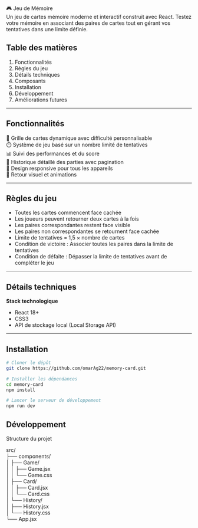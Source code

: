 🎮 Jeu de Mémoire  
Un jeu de cartes mémoire moderne et interactif construit avec React. Testez votre mémoire en associant des paires de cartes tout en gérant vos tentatives dans une limite définie.

## Table des matières

1. Fonctionnalités
2. Règles du jeu
3. Détails techniques
4. Composants
5. Installation
6. Développement
7. Améliorations futures

---

## Fonctionnalités

🎲 Grille de cartes dynamique avec difficulté personnalisable  
⏱️ Système de jeu basé sur un nombre limité de tentatives  
📊 Suivi des performances et du score  
📜 Historique détaillé des parties avec pagination  
📱 Design responsive pour tous les appareils  
🎨 Retour visuel et animations

---

## Règles du jeu

- Toutes les cartes commencent face cachée
- Les joueurs peuvent retourner deux cartes à la fois
- Les paires correspondantes restent face visible
- Les paires non correspondantes se retournent face cachée
- Limite de tentatives = 1,5 × nombre de cartes
- Condition de victoire : Associer toutes les paires dans la limite de tentatives
- Condition de défaite : Dépasser la limite de tentatives avant de compléter le jeu

---

## Détails techniques

**Stack technologique**

- React 18+
- CSS3
- API de stockage local (Local Storage API)

---

## Installation

```bash
# Cloner le dépôt
git clone https://github.com/omarAg22/memory-card.git

# Installer les dépendances
cd memory-card
npm install

# Lancer le serveur de développement
npm run dev
```

## Développement

Structure du projet

src/  
├── components/  
│ ├── Game/  
│ │ ├── Game.jsx  
│ │ └── Game.css  
│ ├── Card/  
│ │ ├── Card.jsx  
│ │ └── Card.css  
│ └── History/  
│ ├── History.jsx  
│ └── History.css  
└── App.jsx
